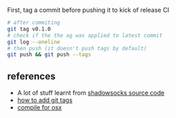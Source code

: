 First, tag a commit before pushing it to kick of release CI

```bash
# after commiting
git tag v0.1.0
# check if the the ag was applied to latest commit
git log --oneline
# then push (it doesn't push tags by default)
git push && git push --tags
```

## references

- A lot of stuff learnt from [shadowsocks source code](https://github.com/shadowsocks/shadowsocks-rust)
- [how to add git tags](https://devconnected.com/how-to-create-git-tags/)
- [compile for osx](https://wapl.es/rust/2019/02/17/rust-cross-compile-linux-to-macos.html)
